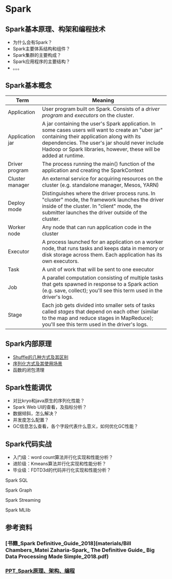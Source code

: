 # Spark

## Spark基本原理、构架和编程技术

- 为什么会有Spark？
- Spark主要体系结构和组件？
- Spark集群的主要构成？
- Spark应用程序的主要结构？
- 。。。

## Spark基本概念

| **Term**        | **Meaning**                                                  |
| --------------- | ------------------------------------------------------------ |
| Application     | User program built on Spark. Consists of  a *driver program* and *executors* on the cluster. |
| Application jar | A jar containing the user's Spark  application. In some cases users will want to create an "uber jar"  containing their application along with its dependencies. The user's jar  should never include Hadoop or Spark libraries, however, these will be added  at runtime. |
| Driver program  | The process running the main() function of  the application and creating the SparkContext |
| Cluster manager | An external service for acquiring resources  on the cluster (e.g. standalone manager, Mesos, YARN) |
| Deploy mode     | Distinguishes where the driver process runs.  In "cluster" mode, the framework launches the driver inside of the  cluster. In "client" mode, the submitter launches the driver  outside of the cluster. |
| Worker node     | Any node that can run application code in the  cluster       |
| Executor        | A process launched for an application on a  worker node, that runs tasks and keeps data in memory or disk storage across  them. Each application has its own executors. |
| Task            | A unit of work that will be sent to one  executor            |
| Job             | A parallel computation consisting of  multiple tasks that gets spawned in response to a Spark action (e.g. save, collect); you'll see this term used in the driver's logs. |
| Stage           | Each job gets divided into smaller sets of  tasks called *stages* that  depend on each other (similar to the map and reduce stages in MapReduce);  you'll see this term used in the driver's logs. |



## Spark内部原理

- [Shuffle的几种方式及其区别](spark_shuffle.md)
- [序列化方式及其使用场景](spark_serializer.md)
- 函数的闭包清理

## Spark性能调优

- 对比kryo和java原生的序列化性能？
- Spark Web UI的查看，及指标分析？
- 数据倾斜，怎么解决？
- 并发度怎么配置？
- GC信息怎么查看，各个字段代表什么意义，如何优化GC性能？

## Spark代码实战

- 入门级：word count算法并行化实现和性能分析？
- 进阶级：Kmeans算法并行化实现和性能分析？
- 毕业级：FDTD3d的代码并行化实现和性能分析？



Spark SQL

Spark Graph

Spark Streaming

Spark MLlib

## 参考资料

### [书籍_Spark Definitive_Guide_2018](materials/Bill Chambers_Matei Zaharia-Spark_ The Definitive Guide_ Big Data Processing Made Simple_2018.pdf)

### [PPT_Spark原理、架构、编程](materials/大数据内存计算系统Spark的基本原理、构架与编程技术.pdf)